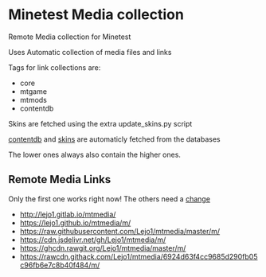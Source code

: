 # Minetest Media collection

Remote Media collection for Minetest

Uses Automatic collection of media files and links

Tags for link collections are:
- core
- mtgame
- mtmods
- contentdb

Skins are fetched using the extra update_skins.py script

[contentdb](https://content.minetest.net/) and [skins](http://minetest.fensta.bplaced.net/) are automaticly fetched from the databases

The lower ones always also contain the higher ones.

## Remote Media Links

Only the first one works right now! The others need a [change](https://github.com/Lejo1/minetest/commit/69b6319dfdabb267f15d59bdd591741ed471998f)

- http://lejo1.gitlab.io/mtmedia/
- https://lejo1.github.io/mtmedia/m/
- https://raw.githubusercontent.com/Lejo1/mtmedia/master/m/
- https://cdn.jsdelivr.net/gh/Lejo1/mtmedia/m/
- https://ghcdn.rawgit.org/Lejo1/mtmedia/master/m/
- https://rawcdn.githack.com/Lejo1/mtmedia/6924d63f4cc9685d290fb05c96fb6e7c8b40f484/m/
